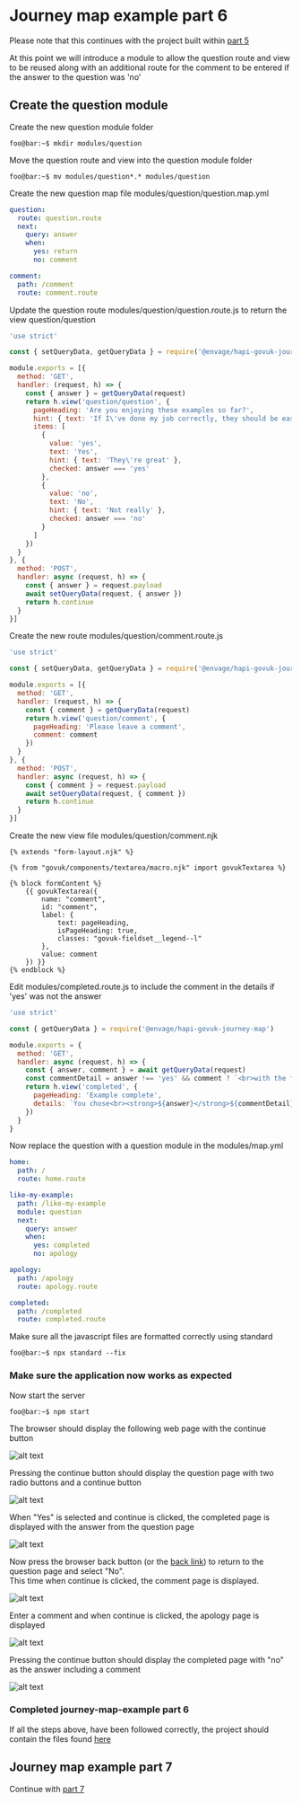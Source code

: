# Journey map example part 6
Please note that this continues with the project built within [part 5](../journey-map-example-5/README.md)

At this point we will introduce a module to allow the question route and view to be reused along with an additional route
for the comment to be entered if the answer to the question was 'no'

## Create the question module

Create the new question module folder
```console
foo@bar:~$ mkdir modules/question
```

Move the question route and view into the question module folder
```console
foo@bar:~$ mv modules/question*.* modules/question
```

Create the new question map file modules/question/question.map.yml
```yaml
question:
  route: question.route
  next:
    query: answer
    when:
      yes: return
      no: comment

comment:
  path: /comment
  route: comment.route
```

Update the question route modules/question/question.route.js 
to return the view question/question
```js
'use strict'

const { setQueryData, getQueryData } = require('@envage/hapi-govuk-journey-map')

module.exports = [{
  method: 'GET',
  handler: (request, h) => {
    const { answer } = getQueryData(request)
    return h.view('question/question', {
      pageHeading: 'Are you enjoying these examples so far?',
      hint: { text: 'If I\'ve done my job correctly, they should be easy to follow' },
      items: [
        {
          value: 'yes',
          text: 'Yes',
          hint: { text: 'They\'re great' },
          checked: answer === 'yes'
        },
        {
          value: 'no',
          text: 'No',
          hint: { text: 'Not really' },
          checked: answer === 'no'
        }
      ]
    })
  }
}, {
  method: 'POST',
  handler: async (request, h) => {
    const { answer } = request.payload
    await setQueryData(request, { answer })
    return h.continue
  }
}]
```

Create the new route modules/question/comment.route.js
```js
'use strict'

const { setQueryData, getQueryData } = require('@envage/hapi-govuk-journey-map')

module.exports = [{
  method: 'GET',
  handler: (request, h) => {
    const { comment } = getQueryData(request)
    return h.view('question/comment', {
      pageHeading: 'Please leave a comment',
      comment: comment
    })
  }
}, {
  method: 'POST',
  handler: async (request, h) => {
    const { comment } = request.payload
    await setQueryData(request, { comment })
    return h.continue
  }
}]
```

Create the new view file modules/question/comment.njk
```twig
{% extends "form-layout.njk" %}

{% from "govuk/components/textarea/macro.njk" import govukTextarea %}

{% block formContent %}
    {{ govukTextarea({
        name: "comment",
        id: "comment",
        label: {
            text: pageHeading,
            isPageHeading: true,
            classes: "govuk-fieldset__legend--l"
        },
        value: comment
    }) }}
{% endblock %}
```

Edit modules/completed.route.js to include the comment in the details if 'yes' was not the answer
```js
'use strict'

const { getQueryData } = require('@envage/hapi-govuk-journey-map')

module.exports = {
  method: 'GET',
  handler: async (request, h) => {
    const { answer, comment } = await getQueryData(request)
    const commentDetail = answer !== 'yes' && comment ? `<br>with the following comment:<br>"${comment}"` : ''
    return h.view('completed', {
      pageHeading: 'Example complete',
      details: `You chose<br><strong>${answer}</strong>${commentDetail}`
    })
  }
}
```

Now replace the question with a question module in the modules/map.yml
```yaml
home:
  path: /
  route: home.route

like-my-example:
  path: /like-my-example
  module: question
  next:
    query: answer
    when:
      yes: completed
      no: apology

apology:
  path: /apology
  route: apology.route

completed:
  path: /completed
  route: completed.route
```

Make sure all the javascript files are formatted correctly using standard
```console
foo@bar:~$ npx standard --fix
```

### Make sure the application now works as expected

Now start the server
```console
foo@bar:~$ npm start
```

The browser should display the following web page with the continue button

![alt text](../screen-shots/home.png "home page")

Pressing the continue button should display the question page with two radio buttons and a continue button

![alt text](../screen-shots/like-my-example.png "question page")

When "Yes" is selected and continue is clicked, the completed page is displayed with the answer from the question page

![alt text](../screen-shots/completed.png "completed with yes page")

Now press the browser back button (or the [back link](../../essential-plugin-examples/back-link-example/README.md)) to return to the question page and select "No".  
This time when continue is clicked, the comment page is displayed.

![alt text](../screen-shots/comment.png "completed with yes page")

Enter a comment and when continue is clicked, the apology page is displayed

![alt text](../screen-shots/apology.png "apology page")

Pressing the continue button should display the completed page with "no" as the answer including a comment

![alt text](../screen-shots/completed-with-comment.png "completed with no page")

### Completed journey-map-example part 6
If all the steps above, have been followed correctly, the project should contain the files found [here](.)

## Journey map example part 7
Continue with [part 7](../journey-map-example-7/README.md)